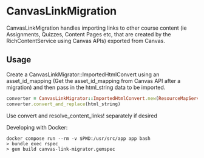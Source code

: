 # CanvasLinkMigration

CanvasLinkMigration handles importing links to other course content (ie Assignments, Quizzes, Content Pages etc, that are created by the RichContentService using Canvas APIs) exported from Canvas.

## Usage

Create a CanvasLinkMigrator::ImportedHtmlConvert using an asset_id_mapping (Get the asset_id_mapping from Canvas API after a migration) and then pass in the html_string data to be imported.

```ruby
converter = CanvasLinkMigrator::ImportedHtmlConvert.new(ResourceMapService.new(asset_id_mapping))
converter.convert_and_replace(html_string)
```

Use convert and resolve_content_links! separately if desired

Developing with Docker:

```
docker compose run --rm -v $PWD:/usr/src/app app bash
> bundle exec rspec
> gem build canvas-link-migrator.gemspec
```
